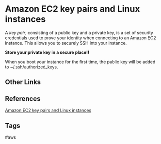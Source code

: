 # Amazon EC2 key pairs and Linux instances 

A *key pair*, consisting of a public key and a private key, is a set of security credentials used to prove your identity when connecting to an Amazon EC2 instance. This allows you to securely SSH into your instance.  

**Store your private key in a secure place!!**

When you boot your instance for the first time, the public key will be added to ~/.ssh/authorized\_keys.  

## Other Links


## References
[Amazon EC2 key pairs and Linux instances](https://docs.aws.amazon.com/AWSEC2/latest/UserGuide/ec2-key-pairs.html)  

## Tags
#aws
